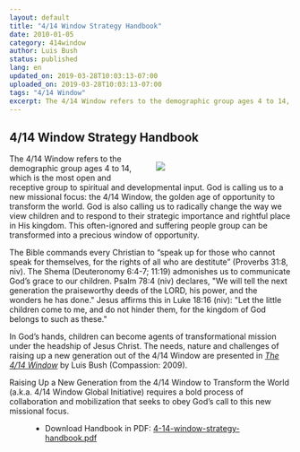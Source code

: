 ```yaml
---
layout: default
title: "4/14 Window Strategy Handbook"
date: 2010-01-05
category: 414window
author: Luis Bush
status: published
lang: en
updated_on: 2019-03-28T10:03:13-07:00
uploaded_on: 2019-03-28T10:03:13-07:00
tags: "4/14 Window"
excerpt: The 4/14 Window refers to the demographic group ages 4 to 14, which is the most open and receptive group to spiritual and developmental input. God is calling us to a new missional focus&#58; the 4/14 Window, the golden age of opportunity to transform the world. God is also calling us to radically change the way we view children and to respond to their strategic importance and rightful place in His kingdom. This often-ignored and suffering people group can be transformed into a precious window of opportunity.
---
```

<article class="document-container" data-publication-date="{{page.date}}" data-uploaded-on="{{page.uploaded_on}}" data-updated-on="{{page.updated_on}}" data-category="{{page.category}}">
<h1>4/14 Window Strategy Handbook</h1>

<figure style="float: right; width: 40%; margin-left: 2rem;">
  <img src="{{ site.baseurl }}/assets/images/2010-01-05/414-child.png">
</figure>
<p>The 4/14 Window refers to the demographic group ages 4 to 14, which is the most open and receptive group to spiritual and developmental input. God is calling us to a new missional focus: the 4/14 Window, the golden age of opportunity to transform the world. God is also calling us to radically change the way we view children and to respond to their strategic importance and rightful place in His kingdom. This often-ignored and suffering people group can be transformed into a precious window of opportunity.</p>

<p>The Bible commands every Christian to “speak up for those who cannot speak for themselves, for the rights of all who are destitute” (Proverbs 31:8, niv). The Shema (Deuteronomy 6:4-7; 11:19) admonishes us to communicate God’s grace to our children. Psalm 78:4 (niv) declares, "We will tell the next generation the praiseworthy deeds of the LORD, his power, and the wonders he has done." Jesus affirms this in Luke 18:16 (niv): "Let the little children come to me, and do not hinder them, for the kingdom of God belongs to such as these."</p>

<p>In God’s hands, children can become agents of transformational mission under the headship of Jesus Christ. The needs, nature and challenges of raising up a new generation out of the 4/14 Window are presented in <em><a href="https://www.amazon.com/14-Window-Raising-Generation-Transform/dp/0984116907">The 4/14 Window</a></em> by Luis Bush (Compassion: 2009).</p>

<p>Raising Up a New Generation from the 4/14 Window to Transform the World (a.k.a. 4/14 Window Global Initiative) requires a bold process of collaboration and mobilization that seeks to obey God’s call to this new missional focus.</p>

<figure class="resource-links">
  <ul>
    <li>Download Handbook in PDF: <a href="{{ site.baseurl }}/assets/pdf/2010-01-05/4-14-window-strategy-handbook.pdf">4-14-window-strategy-handbook.pdf</a></li>
  </ul>
</figure>
</article>

